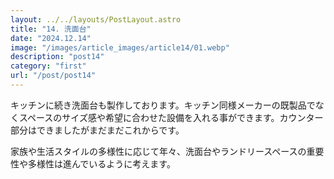 ```yaml
---
layout: ../../layouts/PostLayout.astro
title: "14. 洗面台"
date: "2024.12.14"
image: "/images/article_images/article14/01.webp"
description: "post14"
category: "first"
url: "/post/post14"
---
```


キッチンに続き洗面台も製作しております。キッチン同様メーカーの既製品でなくスペースのサイズ感や希望に合わせた設備を入れる事ができます。カウンター部分はできましたがまだまだこれからです。

家族や生活スタイルの多様性に応じて年々、洗面台やランドリースペースの重要性や多様性は進んでいるように考えます。

